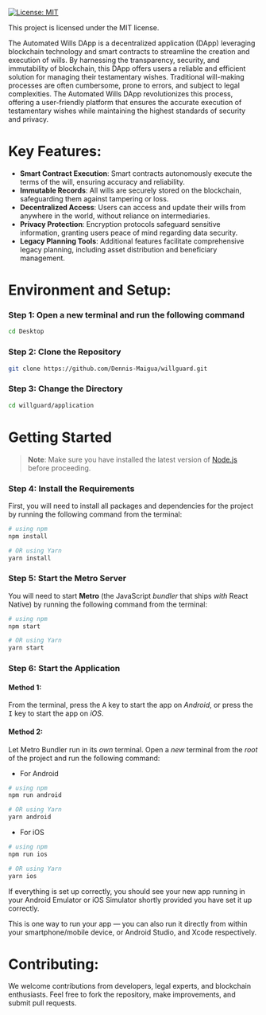 [![License: MIT](https://img.shields.io/badge/License-MIT-yellow.svg)](https://opensource.org/licenses/MIT)

This project is licensed under the MIT license.

The Automated Wills DApp is a decentralized application (DApp) leveraging blockchain technology and smart contracts to streamline the creation and execution of wills. 
By harnessing the transparency, security, and immutability of blockchain, this DApp offers users a reliable and efficient solution for managing their testamentary wishes. 
Traditional will-making processes are often cumbersome, prone to errors, and subject to legal complexities. 
The Automated Wills DApp revolutionizes this process, offering a user-friendly platform that ensures the accurate execution of testamentary wishes while maintaining the highest standards of security and privacy.

# Key Features:

- **Smart Contract Execution**: Smart contracts autonomously execute the terms of the will, ensuring accuracy and reliability.
- **Immutable Records**: All wills are securely stored on the blockchain, safeguarding them against tampering or loss.
- **Decentralized Access**: Users can access and update their wills from anywhere in the world, without reliance on intermediaries.
- **Privacy Protection**: Encryption protocols safeguard sensitive information, granting users peace of mind regarding data security.
- **Legacy Planning Tools**: Additional features facilitate comprehensive legacy planning, including asset distribution and beneficiary management.

# Environment and Setup:

### Step 1: Open a new terminal and run the following command

```bash
cd Desktop
```

### Step 2: Clone the Repository

```bash
git clone https://github.com/Dennis-Maigua/willguard.git
```

### Step 3: Change the Directory

```bash
cd willguard/application
```

# Getting Started

>**Note**: Make sure you have installed the latest version of [Node.js](https://nodejs.org/en/download/package-manager) before proceeding.

### Step 4: Install the Requirements

First, you will need to install all packages and dependencies for the project by running the following command from the terminal:

```bash
# using npm
npm install

# OR using Yarn
yarn install
```

### Step 5: Start the Metro Server

You will need to start **Metro** (the JavaScript _bundler_ that ships _with_ React Native) by running the following command from the terminal:

```bash
# using npm
npm start

# OR using Yarn
yarn start
```

### Step 6: Start the Application

#### Method 1: 

From the terminal, press the <kbd>A</kbd> key to start the app on _Android_, or press the <kbd>I</kbd> key to start the app on _iOS_.

#### Method 2:

Let Metro Bundler run in its _own_ terminal. Open a _new_ terminal from the _root_ of the project and run the following command:

- For Android

```bash
# using npm
npm run android

# OR using Yarn
yarn android
```

- For iOS

```bash
# using npm
npm run ios

# OR using Yarn
yarn ios
```

If everything is set up correctly, you should see your new app running in your Android Emulator or iOS Simulator shortly provided you have set it up correctly.

This is one way to run your app — you can also run it directly from within your smartphone/mobile device, or Android Studio, and Xcode respectively.
   
# Contributing:
We welcome contributions from developers, legal experts, and blockchain enthusiasts. Feel free to fork the repository, make improvements, and submit pull requests.
